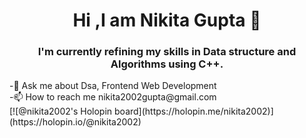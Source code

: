 <h1 align="center">Hi ,I am Nikita Gupta 👋</h1>

<h3 align="center">I'm currently refining my skills in Data structure and Algorithms using C++.</h3>
-💬 Ask me about Dsa, Frontend Web Development<br>
-📫 How to reach me nikita2002gupta@gmail.com<br>
[![@nikita2002's Holopin board](https://holopin.me/nikita2002)](https://holopin.io/@nikita2002)

